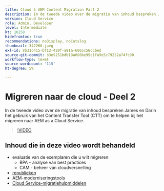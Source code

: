 ```yaml
---
title: Cloud 5 AEM Content Migration Part 2
description: In de tweede video over de migratie van inhoud bespreken James en Darin het gebruik van het Content Transfer Tool (CTT) om te helpen bij het migreren naar AEM as a Cloud Service.
version: Cloud Service
role: Admin, Developer
level: Intermediate
kt: 10258
hidefromtoc: true
recommendations: noDisplay, noCatalog
thumbnail: 342268.jpeg
exl-id: 8b31c415-bf12-420f-a81a-6065c56ccbed
source-git-commit: b3e9251bdb18a008be95c1fa9e5c79252a74fc98
workflow-type: tm+mt
source-wordcount: '115'
ht-degree: 5%

---
```


# Migreren naar de cloud - Deel 2

In de tweede video over de migratie van inhoud bespreken James en Darin het gebruik van het Content Transfer Tool (CTT) om te helpen bij het migreren naar AEM as a Cloud Service.

>[!VIDEO](https://video.tv.adobe.com/v/342268?quality=12&learn=on)

## Inhoud die in deze video wordt behandeld

+ evaluatie van de exemplaren die u wilt migreren
   + BPA - analyse van best practices
   + CAM - beheer van cloudversnelling
+ [republieken](https://github.com/chetanmeh/oak-console-scripts/tree/master/src/main/groovy/repostats)
+ [AEM-moderniseringstools](https://opensource.adobe.com/aem-modernize-tools/)
+ [Cloud Service-migratiehulpmiddelen](https://github.com/adobe/aem-cloud-service-source-migration)
